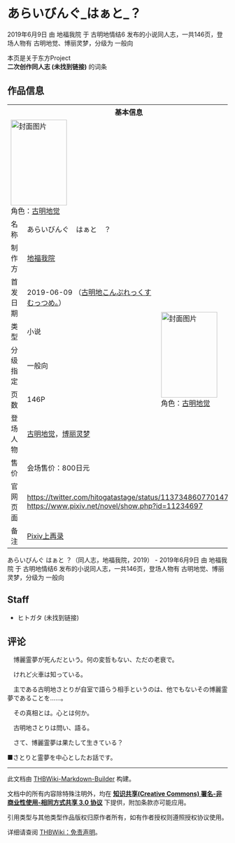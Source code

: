# あらいびんぐ_はぁと_？

<!-- source html: G:\repos\THBWiki-Markdown-Builder\THBWikiMarkdown\Temp\main\e\eb\ns0%3A%E3%81%82%E3%82%89%E3%81%84%E3%81%B3%E3%82%93%E3%81%90_%E3%81%AF%E3%81%81%E3%81%A8_%EF%BC%9F.html -->

2019年6月9日 由 地福我院 于 古明地情结6 发布的小说同人志，一共146页，登场人物有 古明地觉、博丽灵梦，分级为 一般向

本页是关于东方Project  
 **二次创作同人志 (未找到链接)** 的词条

## 作品信息

<table><tbody><tr><th colspan="3">基本信息</th></tr><tr><td class="cover-artwork-mobile" colspan="2"><a href="./文件-あらいびんぐ_はぁと_？封面.jpg.md" class="image" title="封面图片"><img alt="封面图片" src="https://upload.thwiki.cc/thumb/0/06/%E3%81%82%E3%82%89%E3%81%84%E3%81%B3%E3%82%93%E3%81%90_%E3%81%AF%E3%81%81%E3%81%A8_%EF%BC%9F%E5%B0%81%E9%9D%A2.jpg/128px-%E3%81%82%E3%82%89%E3%81%84%E3%81%B3%E3%82%93%E3%81%90_%E3%81%AF%E3%81%81%E3%81%A8_%EF%BC%9F%E5%B0%81%E9%9D%A2.jpg" decoding="async" loading="lazy" width="128" height="196" srcset="https://upload.thwiki.cc/thumb/0/06/%E3%81%82%E3%82%89%E3%81%84%E3%81%B3%E3%82%93%E3%81%90_%E3%81%AF%E3%81%81%E3%81%A8_%EF%BC%9F%E5%B0%81%E9%9D%A2.jpg/192px-%E3%81%82%E3%82%89%E3%81%84%E3%81%B3%E3%82%93%E3%81%90_%E3%81%AF%E3%81%81%E3%81%A8_%EF%BC%9F%E5%B0%81%E9%9D%A2.jpg 1.5x, https://upload.thwiki.cc/thumb/0/06/%E3%81%82%E3%82%89%E3%81%84%E3%81%B3%E3%82%93%E3%81%90_%E3%81%AF%E3%81%81%E3%81%A8_%EF%BC%9F%E5%B0%81%E9%9D%A2.jpg/257px-%E3%81%82%E3%82%89%E3%81%84%E3%81%B3%E3%82%93%E3%81%90_%E3%81%AF%E3%81%81%E3%81%A8_%EF%BC%9F%E5%B0%81%E9%9D%A2.jpg 2x" data-file-width="503" data-file-height="768"></a><div class="cover-char">角色：<a href="./古明地觉.md" title="古明地觉">古明地觉</a></div></td>
</tr><tr><td class="label">名称</td><td colspan="2"> あらいびんぐ　はぁと　？ </td></tr><tr><td class="label">制作方</td><td><a href="./地福我院.md" title="地福我院">地福我院</a></td><td class="cover-artwork" rowspan="7" style="min-width:196px;"><a href="./文件-あらいびんぐ_はぁと_？封面.jpg.md" class="image" title="封面图片"><img alt="封面图片" src="https://upload.thwiki.cc/thumb/0/06/%E3%81%82%E3%82%89%E3%81%84%E3%81%B3%E3%82%93%E3%81%90_%E3%81%AF%E3%81%81%E3%81%A8_%EF%BC%9F%E5%B0%81%E9%9D%A2.jpg/128px-%E3%81%82%E3%82%89%E3%81%84%E3%81%B3%E3%82%93%E3%81%90_%E3%81%AF%E3%81%81%E3%81%A8_%EF%BC%9F%E5%B0%81%E9%9D%A2.jpg" decoding="async" loading="lazy" width="128" height="196" srcset="https://upload.thwiki.cc/thumb/0/06/%E3%81%82%E3%82%89%E3%81%84%E3%81%B3%E3%82%93%E3%81%90_%E3%81%AF%E3%81%81%E3%81%A8_%EF%BC%9F%E5%B0%81%E9%9D%A2.jpg/192px-%E3%81%82%E3%82%89%E3%81%84%E3%81%B3%E3%82%93%E3%81%90_%E3%81%AF%E3%81%81%E3%81%A8_%EF%BC%9F%E5%B0%81%E9%9D%A2.jpg 1.5x, https://upload.thwiki.cc/thumb/0/06/%E3%81%82%E3%82%89%E3%81%84%E3%81%B3%E3%82%93%E3%81%90_%E3%81%AF%E3%81%81%E3%81%A8_%EF%BC%9F%E5%B0%81%E9%9D%A2.jpg/257px-%E3%81%82%E3%82%89%E3%81%84%E3%81%B3%E3%82%93%E3%81%90_%E3%81%AF%E3%81%81%E3%81%A8_%EF%BC%9F%E5%B0%81%E9%9D%A2.jpg 2x" data-file-width="503" data-file-height="768"></a><div class="cover-char">角色：<a href="./古明地觉.md" title="古明地觉">古明地觉</a></div></td>
</tr><tr><td class="label">首发日期</td><td>2019-06-09&#160;（<a href="/展会作品列表?e=%E5%8F%A4%E6%98%8E%E5%9C%B0%E6%83%85%E7%BB%93%236">古明地こんぷれっくす むっつめ。</a>）</td></tr><tr><td class="label">类型</td><td>小说</td></tr><tr><td class="label">分级指定</td><td>一般向</td></tr><tr><td class="label">页数</td><td>146P</td></tr><tr><td class="label">登场人物</td><td><a href="./古明地觉.md" title="古明地觉">古明地觉</a>，<a href="./博丽灵梦.md" title="博丽灵梦">博丽灵梦</a></td></tr><tr><td class="label">售价</td><td>会场售价：800日元</td></tr>
<tr><td class="label">官网页面</td><td colspan="2"><a rel="nofollow" class="external free" href="https://twitter.com/hitogatastage/status/1137348607701479425">https://twitter.com/hitogatastage/status/1137348607701479425</a><br><a rel="nofollow" class="external free" href="https://www.pixiv.net/novel/show.php?id=11234697">https://www.pixiv.net/novel/show.php?id=11234697</a></td></tr><tr><td class="label">备注</td><td colspan="2"><a rel="nofollow" class="external text" href="https://www.pixiv.net/novel/show.php?id=11377339">Pixiv上再录</a></td></tr></tbody></table>

あらいびんぐ はぁと ？（同人志，地福我院，2019） - 2019年6月9日 由 地福我院 于 古明地情结6 发布的小说同人志，一共146页，登场人物有 古明地觉、博丽灵梦，分级为 一般向

## Staff
- ヒトガタ (未找到链接)


## 评论

  
　博麗霊夢が死んだという。何の変哲もない、ただの老衰で。  

　けれど火車は知っている。  

　主である古明地さとりが自室で語らう相手というのは、他でもないその博麗霊夢であることを……。  

　その真相とは。心とは何か。  

　古明地さとりは問い、語る。  

　さて、博麗霊夢は果たして生きている？  

■さとりと霊夢を中心としたお話です。
  


  
  

  





---

此文档由 [THBWiki-Markdown-Builder](https://github.com/Delsin-Yu/THBWiki-Markdown-Builder) 构建。

文档中的所有内容除特殊注明外，均在 [**知识共享(Creative Commons) 署名-非商业性使用-相同方式共享 3.0 协议**](https://creativecommons.org/licenses/by-sa/3.0/deed.zh-hans) 下提供，附加条款亦可能应用。

引用类型与其他类型作品版权归原作者所有，如有作者授权则遵照授权协议使用。

详细请查阅 [THBWiki：免责声明](https://thbwiki.cc/THBWiki:%E5%85%8D%E8%B4%A3%E5%A3%B0%E6%98%8E)。

